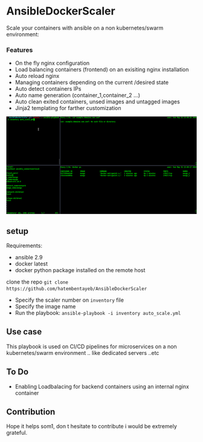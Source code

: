 # AnsibleDockerScaler
Scale your containers  with ansible on a non kubernetes/swarm environment:

### Features 

* On the fly nginx configuration
* Load balancing containers (frontend) on an exisiting nginx installation 
* Auto reload nginx 
* Managing containers depending on the current /desired state
* Auto detect containers IPs
* Auto name generation (container_1,container_2 ...)
* Auto clean exited containers, unsed images and untagged images 
* Jinja2 templating for farther customization 


![](scaler.gif)

## setup 

Requirements:
* ansible 2.9 
* docker latest 
* docker python package installed on the remote host 

clone the repo 
`git clone https://github.com/hatembentayeb/AnsibleDockerScaler`

* Specify the scaler number on `inventory` file 
* Specify the image name 
* Run the playbook: `ansible-playbook -i inventory auto_scale.yml`



## Use case

This playbook is used on CI/CD pipelines for microservices on a non kubernetes/swarm environment .. like dedicated servers ..etc

## To Do

- Enabling Loadbalacing for backend containers using an internal nginx container 

## Contribution 

Hope it helps som1, don t hesitate to contribute i would be extremely grateful.